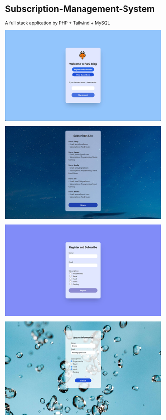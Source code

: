 # Subscription-Management-System
 A full stack application by PHP + Tailwind + MySQL

![Interface of Application](https://github.com/Marc-J-L/Subscription-Management-System/blob/main/img/project04-1.jpg)

![Interface of Application](https://github.com/Marc-J-L/Subscription-Management-System/blob/main/img/project04-2.jpg)

![Interface of Application](https://github.com/Marc-J-L/Subscription-Management-System/blob/main/img/project04-3.jpg)

![Interface of Application](https://github.com/Marc-J-L/Subscription-Management-System/blob/main/img/project04-5.jpg)
